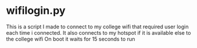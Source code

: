 # wifilogin.py

This is a script I made to connect to my college wifi that required user login each time i connected.
It also connects to my hotspot if it is available else to the college wifi
On boot it waits for 15 seconds to run
